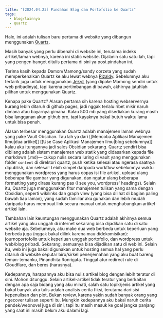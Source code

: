 ```yaml
---
title: "[2024.04.23] Pindahan Blog dan Portofolio ke Quartz"
tags:
  - blog/lainnya
  - quartz
---
```

Halo, ini adalah tulisan baru pertama di website yang dibangun menggunakan [Quartz](https://quartz.jzhao.xyz/).

Masih banyak yang perlu dibenahi di website ini, terutama indeks artikel/laman webnya, karena ini static website. Dijalanin satu satu lah, tapi yang pengen banget ditulis pertama di sini ya post pindahan ini.

Terima kasih kepada Damon/Mamong/sandy corzeta yang sudah memperkenalkan Quartz ke aku lewat webnya [Rizaldy](https://rizaldy.club/). Sebelumnya aku tertarik juga untuk menggunakan [Jekyll](https://jekyllrb.com/) (yang dipake Mamong sendiri untuk web pribadinya), tapi karena pertimbangan di bawah, akhirnya jatuhlah pilihan untuk menggunakan Quartz.

Kenapa pake Quartz? Alasan pertama sih karena hosting webservernya kurang lebih ditaruh di github pages, jadi nggak terlalu ribet mikir naruh dimana atau bayarnya gimana. Kalau 500 mb yang disediakan kurang masih bisa langganan akun github pro, tapi kayaknya bakal butuh waktu lama untuk bisa penuh.

Alasan terbesar menggunakan Quartz adalah manajemen laman webnya yang pake Vault Obsidian. Tau lah ya dari [[Mencoba Aplikasi Manajemen Ilmu|dua artikel]] [[Use Case Aplikasi Manajemen Ilmu|blog sebelumnya]] kalau aku itungannya jadi sales Obsidian sekarang. Quartz sendiri bisa dibilang adalah sistem manajemen web statik yang didasarkan kepada file markdown (.md)— cukup nulis secara luring di vault yang menggunakan folder `content` di direktori quartz, push ketika selesai atau ngerasa saatnya dipublish, dan selesai! Lebih simpel daripada workflow sebelumnya waktu menggunakan wordpress yang harus copas isi file artikel, upload ulang beberapa file gambar yang digunakan, dan ngatur ulang beberapa formatting yang dirasa kurang pas (I see you, wordpress' headings). Selain itu, Quartz juga menggunakan fitur manajemen tulisan yang sama dengan Obsidian, seperti wikilinks dan graph view (yang bisa dilihat di bagian paling bawah tiap laman), yang sudah familiar aku gunakan dan lebih mudah daripada harus membuat link secara manual untuk menghubungkan artikel-artikel lain.

Tambahan lain keuntungan menggunakan Quartz adalah akhirnya semua artikel yang aku unggah di internet sekarang bisa dijadikan satu di satu website aja. Sebelumnya, aku make dua web berbeda untuk keperluan yang berbeda juga (nggak bakal dilink karena mau didekomisikan): journoportofolio untuk keperluan unggah portofolio, dan wordpress untuk web/blog pribadi. Sekarang, semuanya bisa dijadikan satu di web ini. Selain itu, web ini juga bakal digunakan untuk hosting semua hal yang perlu ditaruh di website seputar biro/sirkel penerjemahan yang aku buat bareng teman-temanku, Pinandhita Ronrigata. Tinggal atur redirect rule di Cloudflare, dan beres (harusnya).

Kedepannya, harapannya aku bisa nulis artikel blog dengan lebih teratur di sini. Mohon ditunggu. Selain artikel-artikel tidak teratur yang berkaitan dengan apa saja bidang yang aku minati, salah satu topik/jenis artikel yang bakal banyak aku tulis adalah analisis cerita fiksi, terutama dari sisi kepenulisan dan plot. Bukan review, karena yakin sudah banyak orang yang ngecover tulisan seperti itu. Mungkin kedepannya aku bakal naruh cerita pendek/webnovel juga di sini, tapi itu masih masuk ke goal jangka panjang yang saat ini masih belum aku dalami lagi.
